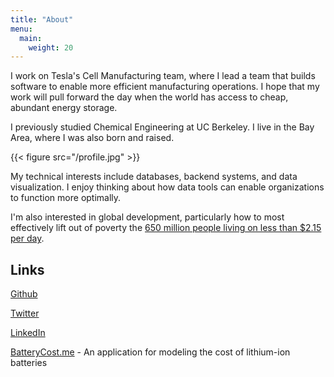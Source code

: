 ```yaml
---
title: "About"
menu:
  main:
    weight: 20
---
```

I work on Tesla's Cell Manufacturing team, where I lead a team that builds software to enable more efficient manufacturing operations. I hope that my work will pull forward the day when the world has access to cheap, abundant energy storage. 

I previously studied Chemical Engineering at UC Berkeley. I live in the Bay Area, where I was also born and raised.

{{< figure src="/profile.jpg" >}}

My technical interests include databases, backend systems, and data visualization. I enjoy thinking about how data tools can enable organizations to function more optimally.

I'm also interested in global development, particularly how to most effectively lift out of poverty the [650 million people living on less than $2.15 per day](https://data.worldbank.org/indicator/SI.POV.DDAY).

## Links


[Github](https://github.com/ewoodbury)

[Twitter](https://twitter.com/etwoodbury)

[LinkedIn](https://www.linkedin.com/in/ethan-woodbury/)

[BatteryCost.me](https://www.batterycost.me) - An application for modeling the cost of lithium-ion batteries